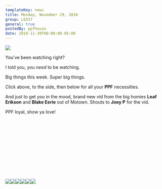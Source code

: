 ```yaml
---
templateKey: news
title: Monday, November 29, 2010
group: LEO37
general: true
postedBy: ppfhouse
date: 2010-11-30T00:00:00-05:00
---
```

[![](http://sphotos.ak.fbcdn.net/hphotos-ak-ash2/hs613.ash2/156568_456816991503_7294286503_5987840_4395029_n.jpg)](http://sphotos.ak.fbcdn.net/hphotos-ak-ash2/hs613.ash2/156568_456816991503_7294286503_5987840_4395029_n.jpg)

You've been watching right?

I told you, you *need* to be watching.

Big things this week. Super big things.

Click above, to the side, then below for all your **PPF** necessities.

And just to get you in the mood, brand new vid from the big homies **Leaf Erikson** and **Blake Eerie** out of Motown. Shouts to **Joey P** for the vid.

PPF loyal, show ya love!

<object height="175" width="290"> <param name="movie" value="http://www.youtube.com/v/rPUj3auqUPs"></param> <param name="allowFullScreen" value="true"></param> <param name="allowscriptaccess" value="always"></param> <embed allowfullscreen="true" allowscriptaccess="always" height="175" src="http://www.youtube.com/v/rPUj3auqUPs" type="application/x-shockwave-flash" width="290"></embed> </object>

[![](http://www.ppfhouse.com/myspaceimages/tw1.jpg)](http://www.twitter.com/ppfhouse)[![](http://www.ppfhouse.com/myspaceimages/fb1.jpg)](http://www.facebook.com/ppfhouse)[![](http://www.ppfhouse.com/myspaceimages/tb1.jpg)](http://leo37.tumblr.com)[![](http://www.ppfhouse.com/myspaceimages/ms1.jpg)](http://www.myspace.com/ppfhouse)[![](http://www.ppfhouse.com/myspaceimages/yt1.jpg)](http://www.youtube.com/ppfhouse)[![](http://www.ppfhouse.com/myspaceimages/bc1.jpg)](http://ppfhouse.bandcamp.com)